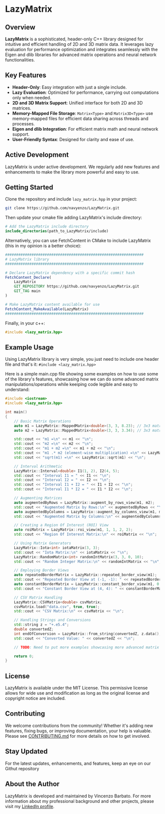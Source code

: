 # LazyMatrix

## Overview
**LazyMatrix** is a sophisticated, header-only C++ library designed for intuitive and efficient handling of 2D and 3D matrix data. It leverages lazy evaluation for performance optimization and integrates seamlessly with the Eigen and dlib libraries for advanced matrix operations and neural network functionalities.

## Key Features
- **Header-Only**: Easy integration with just a single include.
- **Lazy Evaluation**: Optimized for performance, carrying out computations only when needed.
- **2D and 3D Matrix Support**: Unified interface for both 2D and 3D matrices.
- **Memory-Mapped File Storage**: `Matrix<Type>` and `Matrix3D<Type>` use memory-mapped files for efficient data sharing across threads and processes.
- **Eigen and dlib Integration**: For efficient matrix math and neural network support.
- **User-Friendly Syntax**: Designed for clarity and ease of use.

## Active Development
LazyMatrix is under active development. We regularly add new features and enhancements to make the library more powerful and easy to use.

## Getting Started
Clone the repository and include `lazy_matrix.hpp` in your project:
```bash
git clone https://github.com/navyenzo/LazyMatrix.git
```

Then update your cmake file adding LazyMatrix's include directory:
```cmake
# Add the LazyMatrix include directory
include_directories(path_to_LazyMatrix/include)
```

Alternatively, you can use FetchContent in CMake to include LazyMatrix (this in my opinion is a better choice):
```cmake
###############################################################
# LazyMatrix library
###############################################################

# Declare LazyMatrix dependency with a specific commit hash
FetchContent_Declare(
    LazyMatrix
    GIT_REPOSITORY https://github.com/navyenzo/LazyMatrix.git
    GIT_TAG main
)

# Make LazyMatrix content available for use
FetchContent_MakeAvailable(LazyMatrix)
###############################################################
```

Finally, in your c++:
```cpp
#include <lazy_matrix.hpp>
```

## Example Usage
Using LazyMatrix library is very simple, you just need to include one header file and that's it: ```#include <lazy_matrix.hpp>```

Here is a simple main.cpp file showing some examples on how to use some of the library's features, showcasing how we can do some advanced matrix manipulations/operations while keeiping code legible and easy to understand:
```cpp
#include <iostream>
#include <lazy_matrix.hpp>

int main()
{
    // Basic Matrix Operations
    auto m1 = LazyMatrix::MappedMatrix<double>(3, 3, 8.23); // 3x3 matrix with all elements as 8.23
    auto m2 = LazyMatrix::MappedMatrix<double>(3, 3, 3.34); // 3x3 matrix with all elements as 3.34

    std::cout << "m1 =\n" << m1 << "\n";
    std::cout << "m2 =\n" << m2 << "\n";
    std::cout << "m1 + m2 =\n" << m1 + m2 << "\n";
    std::cout << "m1 .* m2 (element-wise multiplication) =\n" << LazyMatrix::elem_by_elem_multiply(m1, m2) << "\n";
    std::cout << "sqrt(m1) =\n" << LazyMatrix::sqrt(m1) << "\n";

    // Interval Arithmetic
    LazyMatrix::Interval<double> I1(1, 2), I2(4, 5);
    std::cout << "Interval I1 = " << I1 << "\n";
    std::cout << "Interval I2 = " << I2 << "\n";
    std::cout << "Interval I1 + I2 = " << I1 + I2 << "\n";
    std::cout << "Interval I1 * I2 = " << I1 * I2 << "\n";

    // Augmenting Matrices
    auto augmentedByRows = LazyMatrix::augment_by_rows_view(m1, m2);
    std::cout << "Augmented Matrix by Rows:\n" << augmentedByRows << "\n";
    auto augmentedByColumns = LazyMatrix::augment_by_columns_view(m1, m2);
    std::cout << "Augmented Matrix by Columns:\n" << augmentedByColumns << "\n";

    // Creating a Region Of Interest (ROI) View
    auto roiMatrix = LazyMatrix::roi_view(m1, 1, 1, 2, 2);
    std::cout << "Region Of Interest Matrix:\n" << roiMatrix << "\n";

    // Using Matrix Generators
    LazyMatrix::Iota<int> iotaMatrix(3, 3);
    std::cout << "Iota Matrix:\n" << iotaMatrix << "\n";
    LazyMatrix::RandomMatrix<int> randomIntMatrix(3, 3, 0, 10);
    std::cout << "Random Integer Matrix:\n" << randomIntMatrix << "\n";

    // Employing Border Views
    auto repeatedBorderMatrix = LazyMatrix::repeated_border_view(m1);
    std::cout << "Repeated Border View at (-1, -1): " << repeatedBorderMatrix.at_(-1, -1) << "\n";
    auto constantBorderMatrix = LazyMatrix::constant_border_view(m1, 0.0);
    std::cout << "Constant Border View at (4, 4): " << constantBorderMatrix.at_(4, 4) << "\n";

    // CSV Matrix Handling
    LazyMatrix::CSVMatrix<double> csvMatrix;
    csvMatrix.load("data.csv", true, true);
    std::cout << "CSV Matrix:\n" << csvMatrix << "\n";

    // Handling Strings and Conversions
    std::string z = "+.e5.4";
    double convertedZ;
    int endOfConversion = LazyMatrix::from_string(convertedZ, z.data(), 0, z.size(), '.');
    std::cout << "Converted Value: " << convertedZ << "\n";

    // TODO: Need to put more examples showcasing more advanced matrix operations

    return 0;
}
```

## License
LazyMatrix is available under the MIT License. This permissive license allows for wide use and modification as long as the original license and copyright notice are included.

## Contributing
We welcome contributions from the community! Whether it's adding new features, fixing bugs, or improving documentation, your help is valuable. Please see [CONTRIBUTING.md](CONTRIBUTING.md) for more details on how to get involved.

## Stay Updated
For the latest updates, enhancements, and features, keep an eye on our Githut repository

## About the Author

LazyMatrix is developed and maintained by Vincenzo Barbato. For more information about my professional background and other projects, please visit my [LinkedIn profile](https://www.linkedin.com/in/vincenzobarbato/).